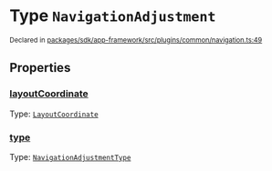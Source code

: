 # Type `NavigationAdjustment`
<sub>Declared in [packages/sdk/app-framework/src/plugins/common/navigation.ts:49](https://github.com/dxos/dxos/blob/ee0bfefcb/packages/sdk/app-framework/src/plugins/common/navigation.ts#L49)</sub>




## Properties
### [layoutCoordinate](https://github.com/dxos/dxos/blob/ee0bfefcb/packages/sdk/app-framework/src/plugins/common/navigation.ts#L49)
Type: <code>[LayoutCoordinate](/api/@dxos/app-framework/types/LayoutCoordinate)</code>




### [type](https://github.com/dxos/dxos/blob/ee0bfefcb/packages/sdk/app-framework/src/plugins/common/navigation.ts#L49)
Type: <code>[NavigationAdjustmentType](/api/@dxos/app-framework/types/NavigationAdjustmentType)</code>





